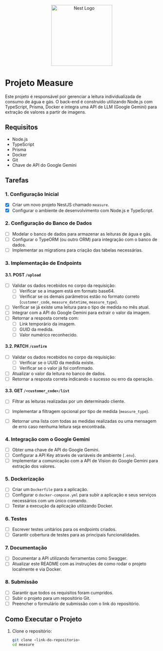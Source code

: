 <p align="center">
  <a href="http://nestjs.com/" target="blank"><img src="https://nestjs.com/img/logo-small.svg" width="200" alt="Nest Logo" /></a>
</p>

[circleci-image]: https://img.shields.io/circleci/build/github/nestjs/nest/master?token=abc123def456
[circleci-url]: https://circleci.com/gh/nestjs/nest

  

# Projeto Measure

Este projeto é responsável por gerenciar a leitura individualizada de consumo de água e gás. O back-end é construído utilizando Node.js com TypeScript, Prisma, Docker e integra uma API de LLM (Google Gemini) para extração de valores a partir de imagens.

## Requisitos

- Node.js
- TypeScript
- Prisma
- Docker
- Git
- Chave de API do Google Gemini

## Tarefas

### 1. Configuração Inicial
- [x] Criar um novo projeto NestJS chamado `measure`.
- [x] Configurar o ambiente de desenvolvimento com Node.js e TypeScript.

### 2. Configuração do Banco de Dados
- [ ] Modelar o banco de dados para armazenar as leituras de água e gás.
- [ ] Configurar o TypeORM (ou outro ORM) para integração com o banco de dados.
- [ ] Implementar as migrations para criação das tabelas necessárias.

### 3. Implementação de Endpoints

#### 3.1. POST `/upload`
- [ ] Validar os dados recebidos no corpo da requisição:
  - [ ] Verificar se a imagem está em formato base64.
  - [ ] Verificar se os demais parâmetros estão no formato correto (`customer_code`, `measure_datetime`, `measure_type`).
- [ ] Verificar se já existe uma leitura para o tipo de medida no mês atual.
- [ ] Integrar com a API do Google Gemini para extrair o valor da imagem.
- [ ] Retornar a resposta correta com:
  - [ ] Link temporário da imagem.
  - [ ] GUID da medida.
  - [ ] Valor numérico reconhecido.

#### 3.2. PATCH `/confirm`
- [ ] Validar os dados recebidos no corpo da requisição:
  - [ ] Verificar se o UUID da medida existe.
  - [ ] Verificar se o valor já foi confirmado.
- [ ] Atualizar o valor da leitura no banco de dados.
- [ ] Retornar a resposta correta indicando o sucesso ou erro da operação.

#### 3.3. GET `/<customer_code>/list`
- [ ] Filtrar as leituras realizadas por um determinado cliente.
- [ ] Implementar a filtragem opcional por tipo de medida (`measure_type`).
- [ ] Retornar uma lista com todas as medidas realizadas ou uma mensagem de erro caso nenhuma leitura seja encontrada.


### 4. Integração com o Google Gemini
- [ ] Obter uma chave de API do Google Gemini.
- [ ] Configurar a API Key através de variáveis de ambiente (`.env`).
- [ ] Implementar a comunicação com a API de Vision do Google Gemini para extração dos valores.

### 5. Dockerização
- [ ] Criar um `Dockerfile` para a aplicação.
- [ ] Configurar o `docker-compose.yml` para subir a aplicação e seus serviços necessários com um único comando.
- [ ] Testar a execução da aplicação utilizando Docker.

### 6. Testes
- [ ] Escrever testes unitários para os endpoints criados.
- [ ] Garantir cobertura de testes para as principais funcionalidades.

### 7. Documentação
- [ ] Documentar a API utilizando ferramentas como Swagger.
- [ ] Atualizar este README com as instruções de como rodar o projeto localmente e via Docker.

### 8. Submissão
- [ ] Garantir que todos os requisitos foram cumpridos.
- [ ] Subir o projeto para um repositório Git.
- [ ] Preencher o formulário de submissão com o link do repositório.

## Como Executar o Projeto

1. Clone o repositório:
   ```bash
   git clone <link-do-repositorio>
   cd measure


